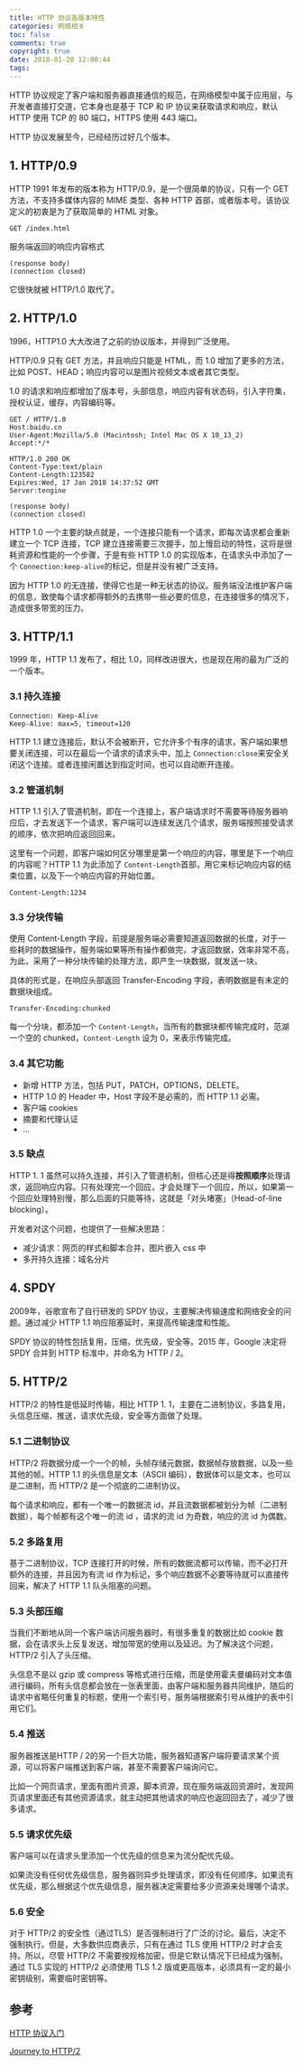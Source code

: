 ```yaml
---
title: HTTP 协议各版本特性
categories: 网络相关
toc: false
comments: true
copyright: true
date: 2018-01-20 12:00:44
tags:
---
```


HTTP 协议规定了客户端和服务器直接通信的规范，在网络模型中属于应用层，与开发者直接打交道，它本身也是基于 TCP 和 IP 协议来获取请求和响应，默认 HTTP 使用 TCP 的 80 端口，HTTPS 使用 443 端口。

HTTP 协议发展至今，已经经历过好几个版本。

<!--more-->

## 1. HTTP/0.9

HTTP  1991 年发布的版本称为 HTTP/0.9，是一个很简单的协议，只有一个 GET 方法，不支持多媒体内容的 MIME 类型、各种 HTTP 首部，或者版本号。该协议定义的初衷是为了获取简单的 HTML 对象。

```
GET /index.html
```

服务端返回的响应内容格式

```
(response body)
(connection closed)
```

它很快就被 HTTP/1.0 取代了。

## 2. HTTP/1.0

1996，HTTP1.0 大大改进了之前的协议版本，并得到广泛使用。

HTTP/0.9 只有 GET 方法，并且响应只能是 HTML，而 1.0 增加了更多的方法，比如 POST、HEAD；响应内容可以是图片视频文本或者其它类型。

1.0 的请求和响应都增加了版本号，头部信息，响应内容有状态码，引入字符集，授权认证，缓存，内容编码等。

```
GET / HTTP/1.0
Host:baidu.cn
User-Agent:Mozilla/5.0 (Macintosh; Intel Mac OS X 10_13_2)
Accept:*/*
```

```
HTTP/1.0 200 OK
Content-Type:text/plain
Content-Length:123582
Expires:Wed, 17 Jan 2018 14:37:52 GMT
Server:tengine

(response body)
(connection closed)
```

HTTP 1.0 一个主要的缺点就是，一个连接只能有一个请求，即每次请求都会重新建立一个 TCP 连接，TCP 建立连接需要三次握手，加上慢启动的特性，这将是很耗资源和性能的一个步骤，于是有些 HTTP 1.0 的实现版本，在请求头中添加了一个 `Connection:keep-alive`的标记，但是并没有被广泛支持。

因为 HTTP 1.0 的无连接，使得它也是一种无状态的协议。服务端没法维护客户端的信息，致使每个请求都得额外的去携带一些必要的信息，在连接很多的情况下，造成很多带宽的压力。

## 3. HTTP/1.1

1999 年，HTTP 1.1 发布了，相比 1.0，同样改进很大，也是现在用的最为广泛的一个版本。

### 3.1 持久连接

```
Connection: Keep-Alive 
Keep-Alive: max=5, timeout=120
```

HTTP 1.1 建立连接后，默认不会被断开，它允许多个有序的请求，客户端如果想要关闭连接，可以在最后一个请求的请求头中，加上 `Connection:close`来安全关闭这个连接。或者连接闲置达到指定时间，也可以自动断开连接。

### 3.2 管道机制

HTTP 1.1 引入了管道机制，即在一个连接上，客户端请求时不需要等待服务器响应后，才去发送下一个请求，客户端可以连续发送几个请求，服务端按照接受请求的顺序，依次把响应返回回来。

这里有一个问题，即客户端如何区分哪里是第一个响应的内容，哪里是下一个响应的内容呢？HTTP 1.1 为此添加了 `Content-Length`首部，用它来标记响应内容的结束位置，以及下一个响应内容的开始位置。

```
Content-Length:1234
```

### 3.3 分块传输

使用 Content-Length 字段，前提是服务端必需要知道返回数据的长度，对于一些耗时的数据操作，服务端如果等所有操作都做完，才返回数据，效率非常不高，为此，采用了一种分块传输的处理方法，即产生一块数据，就发送一块。

具体的形式是，在响应头部返回 Transfer-Encoding 字段，表明数据是有未定的数据块组成。

```
Transfer-Encoding:chunked
```

每一个分块，都添加一个 `Content-Length`，当所有的数据块都传输完成时，范湖一个空的 chunked，`Content-Length` 设为 0，来表示传输完成。

### 3.4 其它功能

- 新增 HTTP 方法，包括 PUT，PATCH，OPTIONS，DELETE。
- HTTP 1.0 的 Header 中，Host 字段不是必需的，而 HTTP 1.1 必需。
- 客户端 cookies
- 摘要和代理认证
- ...

### 3.5 缺点

HTTP 1. 1 虽然可以持久连接，并引入了管道机制，但核心还是得**按照顺序**处理请求，返回响应内容。只有处理完一个回应，才会处理下一个回应，所以，如果第一个回应处理特别慢，那么后面的只能等待，这就是「对头堵塞」（Head-of-line blocking）。

开发者对这个问题，也提供了一些解决思路：

- 减少请求：网页的样式和脚本合并，图片嵌入 css 中
- 多开持久连接：域名分片

## 4. SPDY

2009年，谷歌宣布了自行研发的 SPDY 协议，主要解决传输速度和网络安全的问题。通过减少 HTTP 1.1 响应阻塞延时，来提高传输速度和性能。

SPDY 协议的特性包括复用，压缩，优先级，安全等。2015 年，Google 决定将 SPDY 合并到 HTTP 标准中，并命名为 HTTP / 2。

## 5. HTTP/2

HTTP/2 的特性是低延时传输，相比 HTTP 1. 1，主要在二进制协议，多路复用，头信息压缩，推送，请求优先级，安全等方面做了处理。

### 5.1 二进制协议

HTTP/2 将数据分成一个一个的帧，头帧存储元数据，数据帧存放数据，以及一些其他的帧。HTTP 1.1 的头信息是文本（ASCII 编码），数据体可以是文本，也可以是二进制，而 HTTP/2 是一个彻底的二进制协议。

每个请求和响应，都有一个唯一的数据流 id，并且流数据都被划分为帧（二进制数据），每个帧都有这个唯一的流 id ，请求的流 id 为奇数，响应的流 id 为偶数。

### 5.2 多路复用

基于二进制协议，TCP 连接打开的时候，所有的数据流都可以传输，而不必打开额外的连接，并且因为有流 id 作为标记，多个响应数据不必要等待就可以直接传回来，解决了 HTTP 1.1 队头阻塞的问题。

### 5.3 头部压缩

当我们不断地从同一个客户端访问服务器时，有很多重复的数据比如 cookie 数据，会在请求头上反复发送，增加带宽的使用以及延迟。为了解决这个问题，HTTP/2 引入了头压缩。

头信息不是以 gzip 或 compress 等格式进行压缩，而是使用霍夫曼编码对文本值进行编码，所有头信息都会放在一张表里面，由客户端和服务器共同维护，随后的请求中省略任何重复的标题，使用一个索引号，服务端根据索引号从维护的表中引用它们。

### 5.4 推送

服务器推送是HTTP / 2的另一个巨大功能，服务器知道客户端将要请求某个资源，可以将客户端推送到客户端，甚至不需要客户端询问它。

比如一个网页请求，里面有图片资源，脚本资源，现在服务端返回资源时，发现网页请求里面还有其他资源请求，就主动把其他请求的响应也返回回去了，减少了很多请求。

### 5.5 请求优先级

客户端可以在请求头里添加一个优先级的信息来为流分配优先级。

如果流没有任何优先级信息，服务器则异步处理请求，即没有任何顺序。如果流有优先级，那么根据这个优先级信息，服务器决定需要给多少资源来处理哪个请求。

### 5.6 安全

对于 HTTP/2 的安全性（通过TLS）是否强制进行了广泛的讨论。最后，决定不强制执行。但是，大多数供应商表示，只有在通过 TLS 使用 HTTP/2 时才会支持。所以，尽管 HTTP/2 不需要按规格加密，但是它默认情况下已经成为强制，通过 TLS 实现的 HTTP/2 必须使用 TLS 1.2 版或更高版本，必须具有一定的最小密钥级别，需要临时密钥等。

## 参考

[HTTP 协议入门](http://www.ruanyifeng.com/blog/2016/08/http.html)

[Journey to HTTP/2](http://kamranahmed.info/blog/2016/08/13/http-in-depth/)